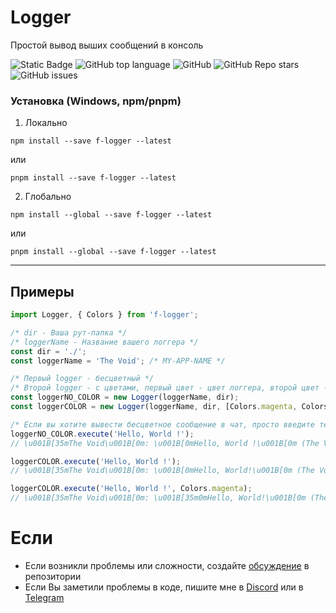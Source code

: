 # Logger

Простой вывод выших сообщений в консоль

![Static Badge](https://img.shields.io/badge/fockusty-logger-logger)
![GitHub top language](https://img.shields.io/github/languages/top/fockusty/logger)
![GitHub](https://img.shields.io/github/license/fockusty/logger)
![GitHub Repo stars](https://img.shields.io/github/stars/fockusty/logger)
![GitHub issues](https://img.shields.io/github/issues/fockusty/logger)

### Установка (Windows, npm/pnpm)

1. Локально
```
npm install --save f-logger --latest
```

или

```
pnpm install --save f-logger --latest
```

2. Глобально
```
npm install --global --save f-logger --latest
```

или

```
pnpm install --global --save f-logger --latest
```

<hr>

## Примеры

```ts
import Logger, { Colors } from 'f-logger';

/* dir - Ваша рут-папка */
/* loggerName - Название вашего логгера */
const dir = './';
const loggerName = 'The Void'; /* MY-APP-NAME */

/* Первый logger - бесцветный */
/* Второй logger - с цветами, первый цвет - цвет логгера, второй цвет - цвет сообщения */
const loggerNO_COLOR = new Logger(loggerName, dir);
const loggerCOLOR = new Logger(loggerName, dir, [Colors.magenta, Colors.reset]);

/* Если вы хотите вывести бесцветное сообщение в чат, просто введите текст */
loggerNO_COLOR.execute('Hello, World !');
// \u001B[35mThe Void\u001B[0m: \u001B[0mHello, World !\u001B[0m (The Void: Hello, World!)

loggerCOLOR.execute('Hello, World !');
// \u001B[35mThe Void\u001B[0m: \u001B[0mHello, World!\u001B[0m (The Void: Hello, World!)

loggerCOLOR.execute('Hello, World !', Colors.magenta);
// \u001B[35mThe Void\u001B[0m: \u001B[35m0mHello, World!\u001B[0m (The Void: Hello, World!)
```

# Если
- Если возникли проблемы или сложности, создайте [обсуждение](https://github.com/fockusty/logger/issues/new/choose) в репозитории
- Если Вы заметили проблемы в коде, пишите мне в [Discord](https://discord.gg/5MJrRjzPec) или в [Telegram](https://t.me/FOCKUSTY)